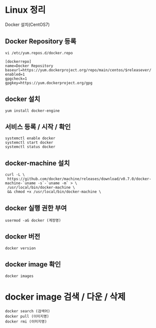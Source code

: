 # Linux 정리

Docker 설치(CentOS7)

## Docker Repository 등록
```
vi /etc/yum.repos.d/docker.repo
```
```
[dockerrepo]
name=Docker Repository
baseurl=https://yum.dockerproject.org/repo/main/centos/$releasever/
enabled=1
gpgcheck=1
gpgkey=https://yum.dockerproject.org/gpg
```
## docker 설치
```
yum install docker-engine
```
## 서비스 등록 / 시작 / 확인
```
systemctl enable docker
systemctl start docker
systemctl status docker
```

## docker-machine 설치
```
curl -L \
 https://github.com/docker/machine/releases/download/v0.7.0/docker-machine-`uname -s`-`uname -m` > \
 /usr/local/bin/docker-machine \
 && chmod +x /usr/local/bin/docker-machine \
```

## docker 실행 권한 부여
```
usermod -aG docker (계정명)
```

## docker 버전
```
docker version
```

## docker image 확인
```
docker images
```

# docker image 검색 / 다운 / 삭제
```
docker search (검색어)
docker pull (이미지명)
docker rmi (이미지명)
```
